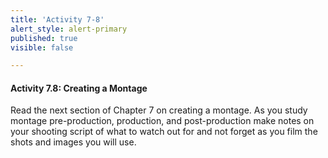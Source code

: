 ```yaml
---
title: 'Activity 7-8'
alert_style: alert-primary
published: true
visible: false

---
```


#### Activity 7.8: Creating a Montage

Read the next section of Chapter 7 on creating a montage. As you study montage pre-production, production, and post-production make notes on your shooting script of what to watch out for and not forget as you film the shots and images you will use.
